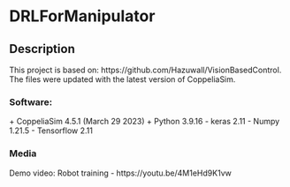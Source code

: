 <h1> DRLForManipulator </h1>
<h2> Description </h2>
This project is based on: https://github.com/Hazuwall/VisionBasedControl. The files were updated with the latest version of CoppeliaSim.
<h3> Software: </h3>
+ CoppeliaSim 4.5.1 (March 29 2023)
+ Python 3.9.16
- keras 2.11
- Numpy 1.21.5
- Tensorflow 2.11 
<h3> Media </h3>
Demo video: Robot training - https://youtu.be/4M1eHd9K1vw
